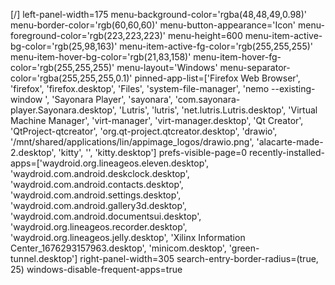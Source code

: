 [/]
left-panel-width=175
menu-background-color='rgba(48,48,49,0.98)'
menu-border-color='rgb(60,60,60)'
menu-button-appearance='Icon'
menu-foreground-color='rgb(223,223,223)'
menu-height=600
menu-item-active-bg-color='rgb(25,98,163)'
menu-item-active-fg-color='rgb(255,255,255)'
menu-item-hover-bg-color='rgb(21,83,158)'
menu-item-hover-fg-color='rgb(255,255,255)'
menu-layout='Windows'
menu-separator-color='rgba(255,255,255,0.1)'
pinned-app-list=['Firefox Web Browser', 'firefox', 'firefox.desktop', 'Files', 'system-file-manager', 'nemo --existing-window ', 'Sayonara Player', 'sayonara', 'com.sayonara-player.Sayonara.desktop', 'Lutris', 'lutris', 'net.lutris.Lutris.desktop', 'Virtual Machine Manager', 'virt-manager', 'virt-manager.desktop', 'Qt Creator', 'QtProject-qtcreator', 'org.qt-project.qtcreator.desktop', 'drawio', '/mnt/shared/applications/lin/appimage_logos/drawio.png', 'alacarte-made-2.desktop', 'kitty', '', 'kitty.desktop']
prefs-visible-page=0
recently-installed-apps=['waydroid.org.lineageos.eleven.desktop', 'waydroid.com.android.deskclock.desktop', 'waydroid.com.android.contacts.desktop', 'waydroid.com.android.settings.desktop', 'waydroid.com.android.gallery3d.desktop', 'waydroid.com.android.documentsui.desktop', 'waydroid.org.lineageos.recorder.desktop', 'waydroid.org.lineageos.jelly.desktop', 'Xilinx Information Center_1676293157963.desktop', 'minicom.desktop', 'green-tunnel.desktop']
right-panel-width=305
search-entry-border-radius=(true, 25)
windows-disable-frequent-apps=true
